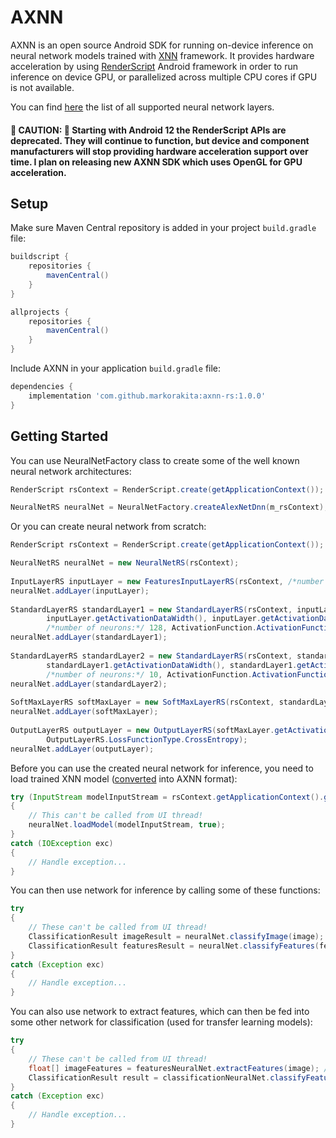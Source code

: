 # AXNN

AXNN is an open source Android SDK for running on-device inference on neural network models trained with [XNN](/../../../xnn) framework. It provides hardware acceleration by using [RenderScript](https://developer.android.com/guide/topics/renderscript/compute) Android framework in order to run inference on device GPU, or parallelized across multiple CPU cores if GPU is not available.

You can find [here](/../../../xnn/tree/master/Docs/Supported%20layers.md) the list of all supported neural network layers.

#### 🚨 CAUTION: 🚨 Starting with Android 12 the RenderScript APIs are deprecated. They will continue to function, but device and component manufacturers will stop providing hardware acceleration support over time. I plan on releasing new AXNN SDK which uses OpenGL for GPU acceleration.

## Setup

Make sure Maven Central repository is added in your project `build.gradle` file:
```gradle
buildscript {
    repositories {
        mavenCentral()
    }
}

allprojects {
    repositories {
        mavenCentral()
    }
}
```

Include AXNN in your application `build.gradle` file:
```gradle
dependencies {
    implementation 'com.github.markorakita:axnn-rs:1.0.0'
}
```

## Getting Started

You can use NeuralNetFactory class to create some of the well known neural network architectures:
```java
RenderScript rsContext = RenderScript.create(getApplicationContext());

NeuralNetRS neuralNet = NeuralNetFactory.createAlexNetDnn(m_rsContext);
```

Or you can create neural network from scratch:
```java
RenderScript rsContext = RenderScript.create(getApplicationContext());

NeuralNetRS neuralNet = new NeuralNetRS(rsContext);
    
InputLayerRS inputLayer = new FeaturesInputLayerRS(rsContext, /*number of features:*/ 40);
neuralNet.addLayer(inputLayer);
    
StandardLayerRS standardLayer1 = new StandardLayerRS(rsContext, inputLayer.getActivationNumChannels(),
        inputLayer.getActivationDataWidth(), inputLayer.getActivationDataHeight(),
        /*number of neurons:*/ 128, ActivationFunction.ActivationFunctionType.ReLU);
neuralNet.addLayer(standardLayer1);
    
StandardLayerRS standardLayer2 = new StandardLayerRS(rsContext, standardLayer1.getActivationNumChannels(),
        standardLayer1.getActivationDataWidth(), standardLayer1.getActivationDataHeight(),
        /*number of neurons:*/ 10, ActivationFunction.ActivationFunctionType.Linear);
neuralNet.addLayer(standardLayer2);
    
SoftMaxLayerRS softMaxLayer = new SoftMaxLayerRS(rsContext, standardLayer2.getActivationDataBufferSize());
neuralNet.addLayer(softMaxLayer);
    
OutputLayerRS outputLayer = new OutputLayerRS(softMaxLayer.getActivationDataBufferSize(),
        OutputLayerRS.LossFunctionType.CrossEntropy);
neuralNet.addLayer(outputLayer);
```

Before you can use the created neural network for inference, you need to load trained XNN model ([converted](/../../../xnn/tree/master/Docs/Command%20line%20parameters.md#model-conversion) into AXNN format):
```java
try (InputStream modelInputStream = rsContext.getApplicationContext().getAssets().open("model.xnnm"))
{
    // This can't be called from UI thread!
    neuralNet.loadModel(modelInputStream, true);
}
catch (IOException exc)
{
    // Handle exception...
}
```

You can then use network for inference by calling some of these functions:
```java
try
{
    // These can't be called from UI thread!
    ClassificationResult imageResult = neuralNet.classifyImage(image); // Bitmap image
    ClassificationResult featuresResult = neuralNet.classifyFeatures(features); // float[] features
}
catch (Exception exc)
{
    // Handle exception...
}
```

You can also use network to extract features, which can then be fed into some other network for classification (used for transfer learning models):
```java
try
{
    // These can't be called from UI thread!
    float[] imageFeatures = featuresNeuralNet.extractFeatures(image); // Bitmap image
    ClassificationResult result = classificationNeuralNet.classifyFeatures(imageFeatures);
}
catch (Exception exc)
{
    // Handle exception...
}
```
